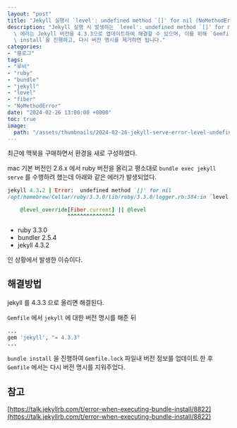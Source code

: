 ```yaml
---
layout: "post"
title: "Jekyll 실행시 `level': undefined method `[]' for nil (NoMethodError) 에러 해결법"
description: "Jekyll 실행 시 발생하는 `level': undefined method `[]' for nil (NoMethodError)`\
  \ 에러는 Jekyll 버전을 4.3.3으로 업데이트하여 해결할 수 있으며, 이를 위해 `Gemfile`에서 Jekyll 버전을 명시한 후 `bundle\
  \ install`을 진행하고, 다시 버전 명시를 제거하면 됩니다."
categories:
- "블로그"
tags:
- "루비"
- "ruby"
- "bundle"
- "jekyll"
- "level"
- "fiber"
- "NoMethodError"
date: "2024-02-26 13:00:00 +0000"
toc: true
image:
  path: "/assets/thumbnails/2024-02-26-jekyll-serve-error-level-undefined-method.jpg"
---
```


최근에 맥북을 구매하면서 환경을 새로 구성하였다.

mac 기본 버전인 2.6.x 에서 ruby 버전을 올리고
평소대로 `bundle exec jekyll serve` 를 수행하려 했는데 아래와 같은 에러가 발생되었다.

```rb
jekyll 4.3.2 | Error:  undefined method `[]' for nil
/opt/homebrew/Cellar/ruby/3.3.0/lib/ruby/3.3.0/logger.rb:384:in `level': undefined method `[]' for nil (NoMethodError)

    @level_override[Fiber.current] || @level
                   ^^^^^^^^^^^^^^^
```

- ruby 3.3.0
- bundler 2.5.4
- jekyll 4.3.2

인 상황에서 발생한 이슈이다.

## 해결방법

jekyll 를 4.3.3 으로 올리면 해결된다.

`Gemfile` 에서 `jekyll` 에 대한 버전 명시를 해준 뒤

```rb
...
gem 'jekyll', "= 4.3.3"
...
```

`bundle install` 을 진행하여 `Gemfile.lock` 파일내 버전 정보를 업데이트 한 후 `Gemfile` 에서는 다시 버전 명시를 지워주었다.

## 참고

[https://talk.jekyllrb.com/t/error-when-executing-bundle-install/8822](https://talk.jekyllrb.com/t/error-when-executing-bundle-install/8822)
